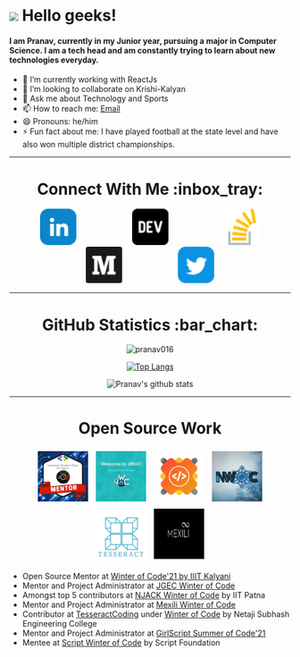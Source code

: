 <h1> <img src="https://github.com/TheDudeThatCode/TheDudeThatCode/blob/master/Assets/Hi.gif" width="29px"> Hello geeks! </h1>

#### I am Pranav, currently in my Junior year, pursuing a major in Computer Science. I am a tech head and am constantly trying to learn about new technologies everyday.

<div>

- 🌱 I’m currently working with ReactJs
- 👯 I’m looking to collaborate on Krishi-Kalyan
- 💬 Ask me about Technology and Sports
- 📫 How to reach me: <a href = "mailto: pranavmendi@gmail.com">Email</a>
- 😄 Pronouns: he/him
- ⚡ Fun fact about me: I have played football at the state level and have also won multiple district championships.  

<hr>

<div align="center">
  <h1>Connect With Me :inbox_tray: </h1>
  
  <a href="https://linkedin.com/in/pranav-mendiratta-89713a173" target="blank" style="padding:5vw"><img height=65 width=65 src="assets/linkedin.png" /></a>
  <a href="https://dev.to/pranav016" target="blank" style="padding:5vw"><img height=65 width=65 src="assets/dev.png" /></a>
  <a href="https://stackoverflow.com/users/13422979/pranav-m7?tab=profile" target="blank" style="padding:5vw"><img height=65 width=65 src="assets/stack-overflow.png" /></a>
  <a href="https://medium.com/@pranav016" target="blank" style="padding:5vw"><img height=65 width=65 src="assets/medium.png" /></a>
  <a href="https://twitter.com/Pranav046" target="blank" style="padding:5vw"><img height=65 width=65 src="assets/twitter.png" /></a>  
</div>

<hr>

<div align="center">
  <h1>GitHub Statistics :bar_chart: </h1>

<img src="https://komarev.com/ghpvc/?username=pranav016" alt="pranav016" />

[![Top Langs](https://github-readme-stats-git-master-pranav016.vercel.app/api/top-langs/?username=Pranav016&layout=compact)](https://github.com/Pranav016/Pranav016.git)

![Pranav's github stats](https://github-readme-stats-git-master-pranav016.vercel.app/api?username=Pranav016&show_icons=true&count_private=true)  

</div>

<hr>

<div>
<div align="center">

  <h1>Open Source Work</h1>

  <img height="90px" style="margin:5px;" src="assets/WoC-Mentor.jpg">
  <img height="90px" style="margin:5px;" src="assets/jwoc.png">
  <img height="90px" style="margin:5px;" src="assets/gssoc.png">
  <img height="90px" style="margin:5px;" src="assets/nwoc.png">
  <img height="90px" style="margin:5px;" src="assets/tesseract.jpeg">
  <img height="90px" width="90px" style="margin:5px;" src="assets/mexili.png">
  
</div>

- Open Source Mentor at [Winter of Code'21 by IIIT Kalyani](https://github.com/DSC-IIIT-Kalyani)
- Mentor and Project Administrator at [JGEC Winter of Code](https://github.com/JGEC-Winter-of-Code)
- Amongst top 5 contributors at [NJACK Winter of Code](https://github.com/NJACKWinterOfCode) by IIT Patna
- Mentor and Project Administrator at [Mexili Winter of Code](https://github.com/mexili/winter_of_code/blob/main/docs/mentors.md)
- Contributor at [TesseractCoding](https://github.com/TesseractCoding) under [Winter of Code](https://github.com/WinterOfCode) by Netaji Subhash Engineering College
- Mentor and Project Administrator at [GirlScript Summer of Code'21](https://gssoc.girlscript.tech/index.html#about)
- Mentee at [Script Winter of Code](https://swoc.tech/) by Script Foundation

</div>
